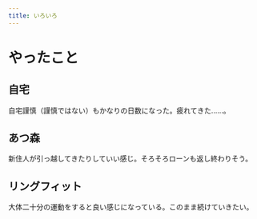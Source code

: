 ```yaml
---
title: いろいろ
---
```


# やったこと

## 自宅

自宅謹慎（謹慎ではない）もかなりの日数になった。疲れてきた……。

## あつ森

新住人が引っ越してきたりしていい感じ。そろそろローンも返し終わりそう。

## リングフィット

大体二十分の運動をすると良い感じになっている。このまま続けていきたい。
